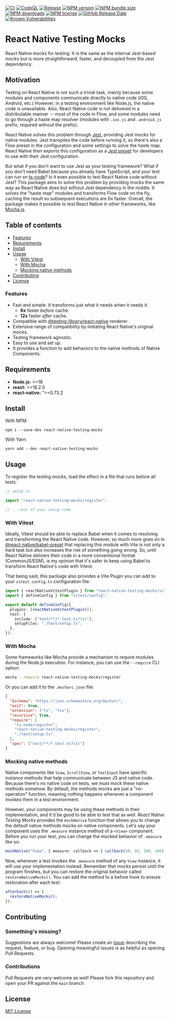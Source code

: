 [![CI](https://github.com/JoseLion/react-native-testing-mocks/actions/workflows/ci.yml/badge.svg)](https://github.com/JoseLion/react-native-testing-mocks/actions/workflows/ci.yml)
[![CodeQL](https://github.com/JoseLion/react-native-testing-mocks/actions/workflows/codeql.yml/badge.svg)](https://github.com/JoseLion/react-native-testing-mocks/actions/workflows/codeql.yml)
[![Release](https://github.com/JoseLion/react-native-testing-mocks/actions/workflows/release.yml/badge.svg)](https://github.com/JoseLion/react-native-testing-mocks/actions/workflows/release.yml)
[![NPM version](https://img.shields.io/npm/v/react-native-testing-mocks?logo=npm)](https://www.npmjs.com/package/react-native-testing-mocks)
[![NPM bundle size](https://img.shields.io/bundlephobia/min/react-native-testing-mocks)](https://www.npmjs.com/package/react-native-testing-mocks)
[![NPM downloads](https://img.shields.io/npm/dm/react-native-testing-mocks)](https://www.npmjs.com/package/react-native-testing-mocks)
[![NPM license](https://img.shields.io/npm/l/react-native-testing-mocks)](https://github.com/JoseLion/react-native-testing-mocks/blob/main/LICENSE)
[![GitHub Release Date](https://img.shields.io/github/release-date/JoseLion/react-native-testing-mocks)](https://github.com/JoseLion/react-native-testing-mocks/releases)
[![Known Vulnerabilities](https://snyk.io/test/github/JoseLion/react-native-testing-mocks/badge.svg)](https://snyk.io/test/github/JoseLion/react-native-testing-mocks)

# React Native Testing Mocks

React Native mocks for testing. It is the same as the internal Jest-based mocks but is more straightforward, faster, and decoupled from the Jest dependency.

## Motivation

Testing on React Native is not such a trivial task, mainly because some modules and components communicate directly to native code (iOS, Android, etc.) However, in a testing environment like Node.js, the native code is unavailable. Also, React Native code is not delivered in a distributable manner -- most of the code in Flow, and some modules need to go through a haste map resolver (modules with `.ios.js` and `.android.js` prefix, required without the prefix).

React Native solves this problem through [Jest](https://jestjs.io/), providing Jest mocks for native modules. Jest transpiles the code before running it, so there's also a Flow preset in the configuration and some settings to solve the haste map. React Native then exports this configuration as a [Jest preset](https://github.com/facebook/react-native/blob/main/packages/react-native/jest-preset.js) for developers to use with their Jest configuration.

But what if you don't want to use Jest as your testing framework? What if you don't need Babel because you already have TypeScript, and your test can run on [ts-node](https://typestrong.org/ts-node/)? Is it even possible to test React Native code without Jest? This package aims to solve this problem by providing mocks the same way as React Native does but without Jest dependency in the middle. It solves the "haste map" modules and transforms Flow code on the fly, caching the result so subsequent executions are 6x faster. Overall, the package makes it possible to test React Native in other frameworks, like [Mocha.js](https://mochajs.org/).

## Table of contents

- [Features](#features)
- [Requirements](#requirements)
- [Install](#install)
- [Usage](#usage)
  - [With Vitest](#with-vitest)
  - [With Mocha](#with-mocha)
  - [Mocking native methods](#mocking-native-methods)
- [Contributing](#contributing)
- [License](#license)

### Features

- Fast and simple. It transforms just what it needs when it needs it.
  - **6x** faster _before_ cache.
  - **12x** faster _after_ cache.
- Compatible with [@testing-library/react-native](https://callstack.github.io/react-native-testing-library/) renderer.
- Extensive range of compatibility by imitating React Native's original mocks.
- Testing framework agnostic.
- Easy to use and set up.
- It provides a function to add behaviors to the native methods of Native Components.

## Requirements

- **Node.js:** >=18
- **react:** >=18.2.0
- **react-native:** ">=0.73.2

## Install

With NPM:
```
npm i --save-dev react-native-testing-mocks
```

With Yarn:
```
yarn add --dev react-native-testing-mocks
```

## Usage

To register the testing mocks, load the effect in a file that runs before all tests:

```ts
// setup.ts

import "react-native-testing-mocks/register";

// ...rest of your setup code
```

### With Vitest

Ideally, Vitest should be able to replace Babel when it comes to resolving and transforming the React Native code. However, so much more goes on in [@react-native/babel-preset](https://www.npmjs.com/package/@react-native/babel-preset) that replacing this module with Vite is not only a hard task but also increases the risk of something going wrong. So, until React Native delivers their code in a more conventional format (CommonJS/ESM), is my opinion that it's safer to keep using Babel to transform React Native's code with Vitest.

That being said, this package also provides a Vite Plugin you can add to your `vitest.config.ts` configuration file:

```ts
import { reactNativeVitestPlugin } from "react-native-testing-mocks/vitest";
import { defineConfig } from "vitest/config";

export default defineConfig({
  plugins: [reactNativeVitestPlugin()],
  test: {
    include: ["test/**/*.test.ts?(x)"],
    setupFiles: "./test/setup.ts",
  },
});
```

### With Mocha

Some frameworks like Mocha provide a mechanism to require modules during the Node.js execution. For instance, you can use the `--require` CLI option:

```bash
mocha --require react-native-testing-mocks/register
```

Or you can add it to the `.mocharc.json` file:

```json
{
  "$schema": "https://json.schemastore.org/mocharc",
  "exit": true,
  "extension": ["ts", "tsx"],
  "recursive": true,
  "require": [
    "ts-node/register",
    "react-native-testing-mocks/register",
    "./test/setup.ts"
  ],
  "spec": ["test/**/*.test.ts?(x)"]
}
```

### Mocking native methods

Native components like `View`, `ScrollView`, or `TextInput` have specific instance methods that help communicate between JS and native code. Because there's no native code on tests, we must mock these native methods somehow. By default, the methods mocks are just a "no-operation" function, meaning nothing happens whenever a component invokes them in a test environment.

However, your components may be using these methods in their implementation, and it'd be good to be able to test that as well. _React Native Testing Mocks_ provides the `mockNative` function that allows you to change the default native methods mocks on native components. Let's say your component uses the `.measure` instance method of a `<View>` component. Before you run your test, you can change the mocked behavior of `.measure` like so:

```ts
mockNative("View", { measure: callback => { callback(10, 10, 100, 100) } });
```

Now, whenever a test invokes the `.measure` method of any `View` instance, it will use your implementation instead. Remember that mocks persist until the program finishes, but you can restore the original behavior called `restoreNativeMocks()`. You can add the method to a before hook to ensure restoration after each test:

```ts
afterEach(() => {
  restoreNativeMocks();
});
```

## Contributing

### Something's missing?

Suggestions are always welcome! Please create an [issue](https://github.com/JoseLion/react-native-testing-mocks/issues/new) describing the request, feature, or bug. Opening meaningful issues is as helpful as opening Pull Requests.

### Contributions

Pull Requests are very welcome as well! Please fork this repository and open your PR against the `main` branch.

## License

[MIT License](https://github.com/JoseLion/react-native-testing-mocks/blob/main/LICENSE)
